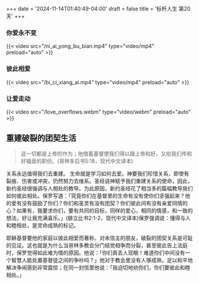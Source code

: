 +++
date = '2024-11-14T01:40:49-04:00'
draft = false
title = '标杆人生 第20天'
+++
### 你爱永不变
{{< video src="/ni_ai_yong_bu_bian.mp4" type="video/mp4" preload="auto" >}}
### 彼此相爱
{{< video src="/bi_ci_xiang_ai.mp4" type="video/mp4" preload="auto" >}}
### 让爱走动
{{< video src="/love_overflows.webm" type="video/webm" preload="auto" >}}

## 重建破裂的团契生活

>这一切都是上帝的作为；他借着基督使我们得以跟上帝和好，又给我们传和好福音的职份。(哥林多后书5:18，现代中文译本)

关系永远值得我们去重建。
生命就是学习如何去爱。神要我们珍惜关系，即使有裂痕、伤害或冲突，仍然努力去维系。圣经说神赋予我们重建关系的使命，因此，新约圣经很强调与人相处的教导。为此原因，新约圣经花了相当多的篇幅教导我们如何彼此相处。保罗写道：「究竟你们在基督里的生命有没有使你们坚强起来？他的爱有没有鼓励了你们？你们和圣灵有没有团契？你们彼此间有没有亲爱同情的心？如果有，我要求你们，要有共同的目标，同样的爱心，相同的情感，和一致的想法，好让我充满喜乐。」(腓立比书2:1-2，现代中文译本)保罗强调说：懂得与人和睦相处，是灵命成熟的标记。

耶稣基督要他的家庭以彼此相爱而著称，对未信主的朋友，破裂的团契关系是可耻的见证。这也就是为什么当哥林多教会分门结党相争而分裂，甚至彼此告上法庭时，保罗觉得如此难为情的原因。他说：「你们真丢人现眼！难道你们中间没有一个智慧人能处置基督徒之间的争吵吗？」他对于教会里没有人够成熟，足以和平地解决争闹感到非常震惊；在同一封信里他说：「我迫切地劝你们，你们要彼此和睦相处。」
